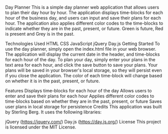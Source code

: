 Day Planner
This is a simple day planner web application that allows users to plan their day hour by hour. The application displays time-blocks for each hour of the business day, and users can input and save their plans for each hour. The application also applies different color codes to the time-blocks to indicate whether they are in the past, present, or future. Green is future, Red is present and Grey is in the past.

Technologies Used
HTML
CSS
JavaScript
jQuery
Day.js
Getting Started
To use the day planner, simply open the index.html file in your web browser. The application will display the current date in the header, and time-blocks for each hour of the day. To plan your day, simply enter your plans in the text area for each hour, and click the save button to save your plans. Your plans will be saved in your browser's local storage, so they will persist even if you close the application. The color of each time-block will change based on whether it is in the past, present, or future.

Features
Displays time-blocks for each hour of the day
Allows users to enter and save their plans for each hour
Applies different color codes to time-blocks based on whether they are in the past, present, or future
Saves user plans in local storage for persistence
Credits
This application was built by Sterling Berg. It uses the following libraries:

jQuery (https://jquery.com/)
Day.js (https://day.js.org/)
License
This project is licensed under the MIT License.
